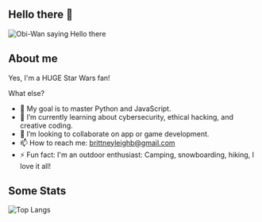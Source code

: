 ## Hello there 👋
![Obi-Wan saying Hello there](https://i.giphy.com/media/v1.Y2lkPTc5MGI3NjExanJ5aHR5ZmxhaDkwMmM5d2swNnA2ODM3YWZ3NGVhbnF4Z285bDluYSZlcD12MV9pbnRlcm5hbF9naWZfYnlfaWQmY3Q9Zw/BjCWlikTDTN4a8EU0b/giphy.gif)
## About me
Yes, I'm a HUGE Star Wars fan!

What else?
- 🔭 My goal is to master Python and JavaScript.
- 🌱 I’m currently learning about cybersecurity, ethical hacking, and creative coding.
- 👯 I’m looking to collaborate on app or game development.
- 📫 How to reach me: brittneyleighb@gmail.com
- ⚡ Fun fact: I'm an outdoor enthusiast: Camping, snowboarding, hiking, I love it all!

## Some Stats
![Top Langs](https://github-readme-stats.vercel.app/api/top-langs/?username=brittneyleighb&theme=catppuccin_mocha&hide=html,css&langs_count=8)
